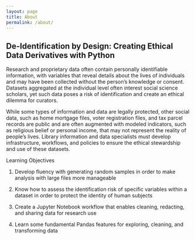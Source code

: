 ```yaml
---
layout: page
title: About
permalink: /about/
---
```


## De-Identification by Design: Creating Ethical Data Derivatives with Python

Research and proprietary data often contain personally identifiable information, with variables that reveal details about the lives of individuals and may have been collected without the person’s knowledge or consent. Datasets aggregated at the individual level often interest social science scholars, yet such data poses a risk of identification and create an ethical dilemma for curators.

While some types of information and data are legally protected, other social data, such as home mortgage files, voter registration files, and tax parcel records are public and are often augmented with modeled indicators, such as religious belief or personal income, that may not represent the reality of people’s lives. Library information and data specialists must develop infrastructure, workflows, and policies to ensure the ethical stewardship and use of these datasets.

Learning Objectives
1) Develop fluency with generating random samples in order to make analysis with large files more manageable

2) Know how to assess the identification risk of specific variables within a dataset in order to protect the identity of human subjects

3) Create a Jupyter Notebook workflow that enables cleaning, redacting, and sharing data for research use

4) Learn some fundamental Pandas features for exploring, cleaning, and transforming data
